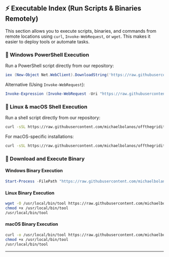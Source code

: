 ## ⚡ Executable Index (Run Scripts & Binaries Remotely)

This section allows you to execute scripts, binaries, and commands from remote locations using `curl`, `Invoke-WebRequest`, or `wget`. This makes it easier to deploy tools or automate tasks.

### 🔹 Windows PowerShell Execution
Run a PowerShell script directly from our repository:

```powershell
iex (New-Object Net.WebClient).DownloadString('https://raw.githubusercontent.com/michaelbolanos/offthegridit-core/main/scripts/windows/setup.ps1')
```

Alternative (Using `Invoke-WebRequest`):

```powershell
Invoke-Expression (Invoke-WebRequest -Uri "https://raw.githubusercontent.com/michaelbolanos/offthegridit-core/main/scripts/windows/setup.ps1" -UseBasicParsing).Content
```

### 🔹 Linux & macOS Shell Execution
Run a shell script directly from our repository:

```bash
curl -sSL https://raw.githubusercontent.com/michaelbolanos/offthegridit-core/main/scripts/linux/setup.sh | bash
```

For macOS-specific installations:

```bash
curl -sSL https://raw.githubusercontent.com/michaelbolanos/offthegridit-core/main/scripts/mac/setup.sh | bash
```

### 🔹 Download and Execute Binary
#### **Windows Binary Execution**
```powershell
Start-Process -FilePath "https://raw.githubusercontent.com/michaelbolanos/offthegridit-core/main/bin/windows/tool.exe"
```

#### **Linux Binary Execution**
```bash
wget -O /usr/local/bin/tool https://raw.githubusercontent.com/michaelbolanos/offthegridit-core/main/bin/linux/tool
chmod +x /usr/local/bin/tool
/usr/local/bin/tool
```

#### **macOS Binary Execution**
```bash
curl -o /usr/local/bin/tool https://raw.githubusercontent.com/michaelbolanos/offthegridit-core/main/bin/mac/tool
chmod +x /usr/local/bin/tool
/usr/local/bin/tool
```

---
